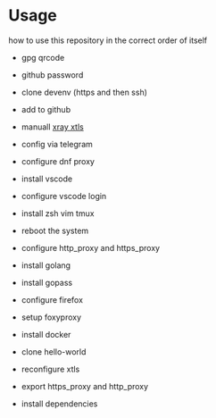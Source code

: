# Usage

how to use this repository in the correct order of itself

- gpg qrcode
- github password

- clone devenv (https and then ssh)
- add to github

- manuall [xray xtls](https://github.com/XTLS/Xray-core/releases/download/v1.8.23/Xray-linux-64.zip)
- config via telegram
- configure dnf proxy

- install vscode
- configure vscode login

- install zsh vim tmux
- reboot the system

- configure http_proxy and https_proxy
- install golang

- install gopass
- configure firefox

- setup foxyproxy
- install docker
- clone hello-world
- reconfigure xtls

- export https_proxy and http_proxy
- install dependencies
